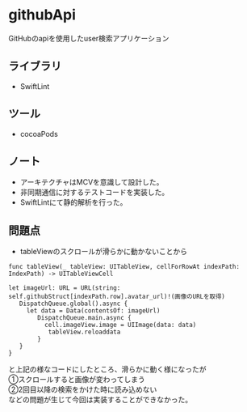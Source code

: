 # githubApi
GitHubのapiを使用したuser検索アプリケーション

## ライブラリ
* SwiftLint

## ツール
* cocoaPods

## ノート
* アーキテクチャはMCVを意識して設計した。
* 非同期通信に対するテストコードを実装した。
* SwiftLintにて静的解析を行った。

## 問題点
* tableViewのスクロールが滑らかに動かないことから

~~~
func tableView(_ tableView: UITableView, cellForRowAt indexPath: IndexPath) -> UITableViewCell 
  
let imageUrl: URL = URL(string: self.githubStruct[indexPath.row].avatar_url)!(画像のURLを取得)  
   DispatchQueue.global().async {  
     let data = Data(contentsOf: imageUrl)
        DispatchQueue.main.async {  
          cell.imageView.image = UIImage(data: data)  
           tableView.reloaddata  
        }  
   }  
}
~~~

と上記の様なコードにしたところ、滑らかに動く様になったが  
①スクロールすると画像が変わってしまう  
②2回目以降の検索をかけた時に読み込めない  
などの問題が生じて今回は実装することができなかった。
